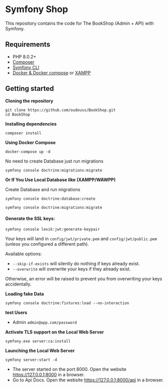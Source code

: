 Symfony Shop
==========

This repository contains the code for The BookShop (Admin + API) with Symfony.

Requirements
------------

- PHP 8.0.2+
- [Composer](https://getcomposer.org/download)
- [Symfony CLI](https://symfony.com/download) 
- [Docker & Docker compose](https://docs.docker.com/get-docker) or [XAMPP](https://www.apachefriends.org/fr/download.html)

Getting started
---------------

**Cloning the repository**

```
git clone https://github.com/oudouss/BookShop.git
cd BookShop
```

**Installing dependencies**

```
composer install
```

**Using Docker Compose**


```
docker-compose up -d
```
No need to create Database just run migrations

```
symfony console doctrine:migrations:migrate 
```

**Or If You Use Local Database like (XAMPP/WAWPP)**

Create Database and run migrations
```
symfony console doctrine:database:create
```
```
symfony console doctrine:migrations:migrate 
```

#### Generate the SSL keys:

```
symfony console lexik:jwt:generate-keypair
```

Your keys will land in `config/jwt/private.pem` and `config/jwt/public.pem` (unless you configured a different path).

Available options: 
- `--skip-if-exists` will silently do nothing if keys already exist.
- `--overwrite` will overwrite your keys if they already exist.

Otherwise, an error will be raised to prevent you from overwriting your keys accidentally.

**Loading fake Data**

```
symfony console doctrine:fixtures:load --no-interaction
```

**test Users**
- Admin `admin@app.com/password`



**Activate TLS support on the Local Web Server**

```
symfony.exe server:ca:install
```

**Launching the Local Web Server**

```
symfony server:start -d
```

- The server started on the port 8000. Open the website <https://127.0.0.1:8000> in a browser.
- Go to Api Docs. Open the website <https://127.0.0.1:8000/api> in a browser.

